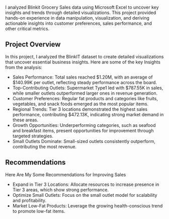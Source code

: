 I analyzed Blinkit Grocery Sales data using Microsoft Excel to uncover key insights and trends through detailed visualizations. This project provided hands-on experience in data manipulation, visualization, and deriving actionable insights into customer preferences, sales performance, and other critical metrics.

##  Project Overview
In this project, I analyzed the BlinkIT dataset to create detailed visualizations that uncover essential business insights. Here are some of the key Insights from the analysis:

- Sales Performance: Total sales reached $1.20M, with an average of $140.99K per outlet, reflecting steady performance across the board.
- Top-Contributing Outlets: Supermarket Type1 led with $787.55K in sales, while smaller outlets outperformed larger ones in revenue generation.
- Customer Preferences: Regular fat products and categories like fruits, vegetables, and snack foods emerged as the most popular items.
- Regional Trends: Tier 3 locations demonstrated the highest sales performance, contributing $472.13K, indicating strong market demand in these areas.
- Growth Opportunities: Underperforming categories, such as seafood and breakfast items, present opportunities for improvement through targeted strategies.
- Small Outlets Dominate: Small-sized outlets consistently outperform, contributing the most revenue.

## Recommendations
Here Are My Some Recommendations for Improving Sales

- Expand in Tier 3 Locations: Allocate resources to increase presence in Tier 3 areas, which show strong performance.
- Optimize Small Outlets: Focus on the small outlet model for scalability and profitability.
- Market Low-Fat Products: Leverage the growing health-conscious trend to promote low-fat items.






